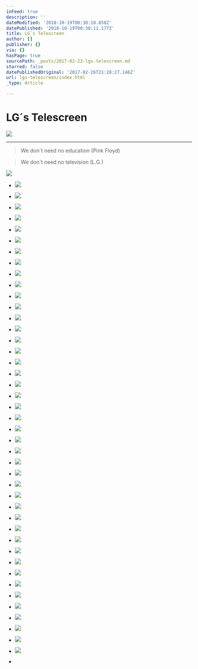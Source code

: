 ```yaml
---
inFeed: true
description: ''
dateModified: '2018-10-19T00:38:10.858Z'
datePublished: '2018-10-19T00:38:11.177Z'
title: LG´s Telescreen
author: []
publisher: {}
via: {}
hasPage: true
sourcePath: _posts/2017-02-23-lgs-telescreen.md
starred: false
datePublishedOriginal: '2017-02-26T21:28:27.146Z'
url: lgs-telescreen/index.html
_type: Article

---
```

# LG´s Telescreen
![](https://the-grid-user-content.s3-us-west-2.amazonaws.com/27d24c63-7db7-4c68-8220-729619bdb33e.jpg)

---

> We don´t need no education (Pink Floyd)

> We don´t need no television (L.G.)

![](https://the-grid-user-content.s3-us-west-2.amazonaws.com/aa60084c-b9fe-4cd4-a770-f59c61c9b7b5.jpg)

* ![](https://the-grid-user-content.s3-us-west-2.amazonaws.com/7b224731-19a1-4d60-ab28-78078d61276c.jpg)

* ![](https://the-grid-user-content.s3-us-west-2.amazonaws.com/27f111af-79c1-46d0-bdec-908e55f1bdc3.jpg)

* ![](https://the-grid-user-content.s3-us-west-2.amazonaws.com/84570239-7fec-454b-90c5-f9824071a626.jpg)

* ![](https://the-grid-user-content.s3-us-west-2.amazonaws.com/1fe8318f-af86-4362-a923-11981499a758.jpg)

* ![](https://the-grid-user-content.s3-us-west-2.amazonaws.com/fc419ee8-8745-4144-9fde-2a68cf21a219.jpg)

* ![](https://the-grid-user-content.s3-us-west-2.amazonaws.com/b1858746-9b20-4c9d-a5aa-d3059e6f5ff6.jpg)

* ![](https://the-grid-user-content.s3-us-west-2.amazonaws.com/80e482a0-27ae-4af5-9d01-93cee8888a98.jpg)

* ![](https://the-grid-user-content.s3-us-west-2.amazonaws.com/770b9b84-ca57-4233-972c-d22846e94a2e.jpg)

* ![](https://the-grid-user-content.s3-us-west-2.amazonaws.com/51d0f204-c304-421b-aa2e-7bd96cc68f7b.jpg)

* ![](https://the-grid-user-content.s3-us-west-2.amazonaws.com/4156f872-f156-4353-978d-ca67ffe27858.jpg)

* ![](https://the-grid-user-content.s3-us-west-2.amazonaws.com/9b35f053-6ec1-4a20-963d-5bb054c3f9d5.jpg)

* ![](https://the-grid-user-content.s3-us-west-2.amazonaws.com/49d73d25-4b41-4d6a-868c-b5b5e9558e16.jpg)

* ![](https://the-grid-user-content.s3-us-west-2.amazonaws.com/ec1a07c6-9b7a-4911-93b1-80a524a4f625.jpg)

* ![](https://the-grid-user-content.s3-us-west-2.amazonaws.com/8f78bffb-641d-4cb7-bb5e-09a7821950b0.jpg)

* ![](https://the-grid-user-content.s3-us-west-2.amazonaws.com/20023ad0-04bc-4250-aae3-7a9227e7f961.jpg)

* ![](https://the-grid-user-content.s3-us-west-2.amazonaws.com/22f3de03-ec81-4807-bdd3-99e566ad374e.jpg)

* ![](https://the-grid-user-content.s3-us-west-2.amazonaws.com/756e494d-060d-40a2-b68d-bfe11726124c.jpg)

* ![](https://the-grid-user-content.s3-us-west-2.amazonaws.com/e3e3b150-5dcb-4f20-a34d-920c38698c71.jpg)

* ![](https://the-grid-user-content.s3-us-west-2.amazonaws.com/47c51657-172c-429f-a2e8-4f59a90f7348.jpg)

* ![](https://the-grid-user-content.s3-us-west-2.amazonaws.com/8005b4e6-ab6d-4a05-99ef-462760aa462b.jpg)

* ![](https://the-grid-user-content.s3-us-west-2.amazonaws.com/e7deddc0-6b23-42db-9520-c8b60c2c3618.jpg)

* ![](https://the-grid-user-content.s3-us-west-2.amazonaws.com/fdb55e9b-6d63-4545-b75c-fc283ccdf713.jpg)

* ![](https://the-grid-user-content.s3-us-west-2.amazonaws.com/990c3bce-7fff-48a2-9a04-35edf9a1f88c.jpg)

* ![](https://the-grid-user-content.s3-us-west-2.amazonaws.com/8ffb6597-428e-415c-8908-1f0e4826a45b.jpg)

* ![](https://the-grid-user-content.s3-us-west-2.amazonaws.com/78ca0de7-e5bb-4bc2-83d9-5e74795d045b.jpg)

* ![](https://the-grid-user-content.s3-us-west-2.amazonaws.com/7c69e5d0-98a6-430d-9c27-22a6b9aae1c6.jpg)

* ![](https://the-grid-user-content.s3-us-west-2.amazonaws.com/72eff5cb-1bde-4eb0-bd0f-7c83b799b7ac.jpg)

* ![](https://the-grid-user-content.s3-us-west-2.amazonaws.com/82b23013-6fe6-4048-9563-a863a2c3ed55.jpg)

* ![](https://the-grid-user-content.s3-us-west-2.amazonaws.com/69da85b4-343c-4d25-83bd-71ca9026ab7a.jpg)

* ![](https://the-grid-user-content.s3-us-west-2.amazonaws.com/0b84f473-262c-46a7-9453-f982d80ad479.jpg)

* ![](https://the-grid-user-content.s3-us-west-2.amazonaws.com/75c91056-d4c0-4d99-ab2e-5f73cbe859d1.jpg)

* ![](https://the-grid-user-content.s3-us-west-2.amazonaws.com/741819f0-d426-40e4-9975-00935adb5ff0.jpg)

* ![](https://the-grid-user-content.s3-us-west-2.amazonaws.com/9a6d925b-c066-4db6-89c4-0bf756169add.jpg)

* ![](https://the-grid-user-content.s3-us-west-2.amazonaws.com/a598cc88-9494-4dc2-97c1-4442cd9c1ec5.jpg)

* ![](https://the-grid-user-content.s3-us-west-2.amazonaws.com/156d309c-d264-4702-a884-7f9a3aefef5d.jpg)

* ![](https://the-grid-user-content.s3-us-west-2.amazonaws.com/f6ebc582-9ed7-4187-bf1d-3b9b9da6a3cd.jpg)

* ![](https://the-grid-user-content.s3-us-west-2.amazonaws.com/36929c61-788b-47ce-8a3d-a61d15d4ce8d.jpg)

* ![](https://the-grid-user-content.s3-us-west-2.amazonaws.com/f348a6c3-0f03-4b23-be9e-0d8cdb7fd60b.jpg)

* ![](https://the-grid-user-content.s3-us-west-2.amazonaws.com/5acfe780-a32e-447c-a09c-76010a763e99.jpg)

* ![](https://the-grid-user-content.s3-us-west-2.amazonaws.com/1036a31e-5cf3-4a8c-88c4-88e85052f1bb.jpg)

* ![](https://the-grid-user-content.s3-us-west-2.amazonaws.com/95ea6889-a207-4030-af29-23d4001d087f.jpg)

* ![](https://the-grid-user-content.s3-us-west-2.amazonaws.com/b8efd2a1-13ae-42f3-a667-9126feec5b39.jpg)

* ![](https://the-grid-user-content.s3-us-west-2.amazonaws.com/40ff96ff-3df8-4330-8b3d-37ed944d058b.jpg)

*